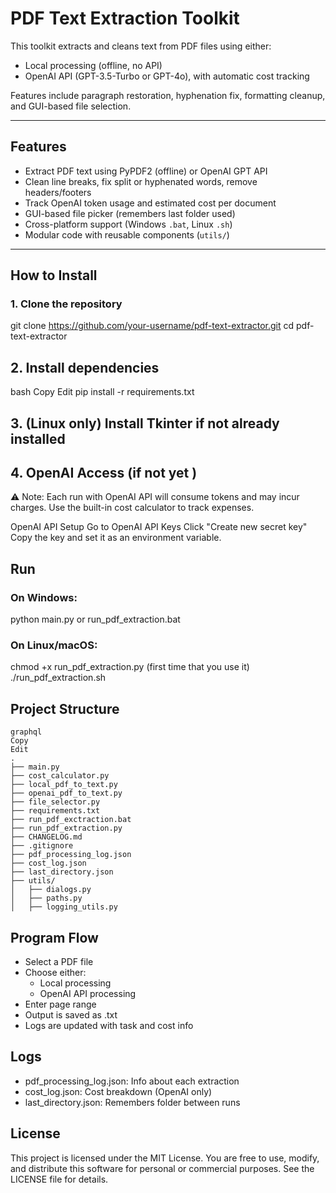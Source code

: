 # PDF Text Extraction Toolkit

This toolkit extracts and cleans text from PDF files using either:
- Local processing (offline, no API)
- OpenAI API (GPT-3.5-Turbo or GPT-4o), with automatic cost tracking

Features include paragraph restoration, hyphenation fix, formatting cleanup, and GUI-based file selection.

---

## Features

- Extract PDF text using PyPDF2 (offline) or OpenAI GPT API
- Clean line breaks, fix split or hyphenated words, remove headers/footers
- Track OpenAI token usage and estimated cost per document
- GUI-based file picker (remembers last folder used)
- Cross-platform support (Windows `.bat`, Linux `.sh`)
- Modular code with reusable components (`utils/`)

---

## How to Install

### 1. Clone the repository

git clone https://github.com/your-username/pdf-text-extractor.git
cd pdf-text-extractor

## 2. Install dependencies
bash
Copy
Edit
pip install -r requirements.txt

## 3. (Linux only) Install Tkinter if not already installed

## 4. OpenAI Access (if not yet )
⚠️ Note: Each run with OpenAI API will consume tokens and may incur charges. Use the built-in cost calculator to track expenses.

OpenAI API Setup
Go to OpenAI API Keys
Click "Create new secret key"
Copy the key and set it as an environment variable.

## Run
### On Windows:
python main.py or run_pdf_extraction.bat

### On Linux/macOS:
chmod +x run_pdf_extraction.py (first time that you use it)
./run_pdf_extraction.sh

## Project Structure
```
graphql
Copy
Edit
.
├── main.py 
├── cost_calculator.py 
├── local_pdf_to_text.py
├── openai_pdf_to_text.py 
├── file_selector.py
├── requirements.txt
├── run_pdf_exctraction.bat
├── run_pdf_extraction.py
├── CHANGELOG.md
├── .gitignore
├── pdf_processing_log.json
├── cost_log.json
├── last_directory.json
├── utils/
│   ├── dialogs.py
│   ├── paths.py
│   ├── logging_utils.py
```
## Program Flow
- Select a PDF file
- Choose either:
    - Local processing
    - OpenAI API processing
- Enter page range
- Output is saved as .txt
- Logs are updated with task and cost info

## Logs
- pdf_processing_log.json: Info about each extraction
- cost_log.json: Cost breakdown (OpenAI only)
- last_directory.json: Remembers folder between runs

## License
This project is licensed under the MIT License.
You are free to use, modify, and distribute this software for personal or commercial purposes.
See the LICENSE file for details.

